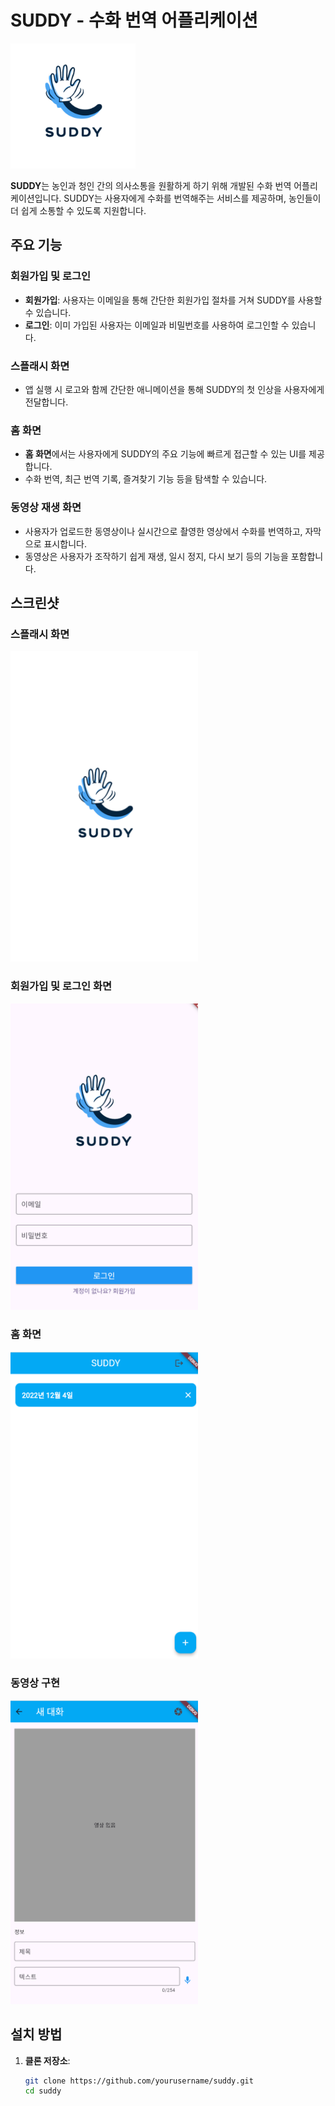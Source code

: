 # SUDDY - 수화 번역 어플리케이션

<img src="./assets/splash_3.png" alt="logo" width="200"/>

**SUDDY**는 농인과 청인 간의 의사소통을 원활하게 하기 위해 개발된 수화 번역 어플리케이션입니다. SUDDY는 사용자에게 수화를 번역해주는 서비스를 제공하며, 농인들이 더 쉽게 소통할 수 있도록 지원합니다.

## 주요 기능

### 회원가입 및 로그인

- **회원가입**: 사용자는 이메일을 통해 간단한 회원가입 절차를 거쳐 SUDDY를 사용할 수 있습니다.
- **로그인**: 이미 가입된 사용자는 이메일과 비밀번호를 사용하여 로그인할 수 있습니다.

### 스플래시 화면

- 앱 실행 시 로고와 함께 간단한 애니메이션을 통해 SUDDY의 첫 인상을 사용자에게 전달합니다.

### 홈 화면

- **홈 화면**에서는 사용자에게 SUDDY의 주요 기능에 빠르게 접근할 수 있는 UI를 제공합니다.
- 수화 번역, 최근 번역 기록, 즐겨찾기 기능 등을 탐색할 수 있습니다.

### 동영상 재생 화면

- 사용자가 업로드한 동영상이나 실시간으로 촬영한 영상에서 수화를 번역하고, 자막으로 표시합니다.
- 동영상은 사용자가 조작하기 쉽게 재생, 일시 정지, 다시 보기 등의 기능을 포함합니다.

## 스크린샷

### 스플래시 화면
<img src="./markdown_img/splash.png" alt="Splash Screen" width="300"/>

### 회원가입 및 로그인 화면
<img src="./markdown_img/login.png" alt="Login Screen" width="300"/>

### 홈 화면
<img src="./markdown_img/home.png" alt="Home Screen" width="300"/>

### 동영상 구현
<img src="./markdown_img/detail.png" alt="Adding Screen" width="300"/>


## 설치 방법

1. **클론 저장소**:
   ```bash
   git clone https://github.com/yourusername/suddy.git
   cd suddy
